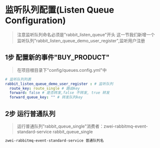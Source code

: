 监听队列配置(Listen Queue Configuration)
=========================
> 注意监听队列命名必须是"rabbit_listen_queue"开头
> 这一节我们新增一个监听队列"rabbit_listen_queue_demo_user_register",监听用户注册


1步 配置新的事件"BUY_PRODUCT"
-------------------------
> 在项目根目录下"config/queues.config.yml"中
```yml
# 监听队列列表
rabbit_listen_queue_demo_user_register : # 监听队列
  route_key: route_single # 路由key
  forward: false # 是否转发,false 不转发, true 转发
  forward_queue_key: "" # 转发队列key
```


2步 运行普通队列
-------------------------
> 运行普通队列"rabbit_queue_single"消费者：zwei-rabbitmq-event-standard-service rabbit_queue_single

```sh
zwei-rabbitmq-event-standard-service 普通队列名
```
